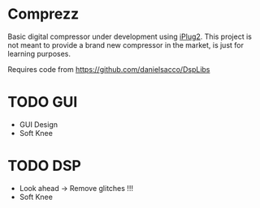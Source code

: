 # Comprezz
Basic digital compressor under development using [iPlug2](https://github.com/iPlug2/iPlug2).
This project is not meant to provide a brand new compressor in the market, is just for learning purposes.

Requires code from https://github.com/danielsacco/DspLibs

# TODO GUI
- GUI Design
- Soft Knee


# TODO DSP
- Look ahead -> Remove glitches !!!
- Soft Knee
